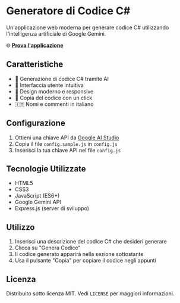 # Generatore di Codice C#

Un'applicazione web moderna per generare codice C# utilizzando l'intelligenza artificiale di Google Gemini.

🌐 **[Prova l'applicazione](https://ytvfiuze.github.io/generatore-codice-csharp/index.html)**

## Caratteristiche

- 🤖 Generazione di codice C# tramite AI
- 📝 Interfaccia utente intuitiva
- 🎨 Design moderno e responsive
- 🔄 Copia del codice con un click
- 🇮🇹 Nomi e commenti in italiano

## Configurazione

1. Ottieni una chiave API da [Google AI Studio](https://makersuite.google.com/app/apikey)
2. Copia il file `config.sample.js` in `config.js`
3. Inserisci la tua chiave API nel file `config.js`

## Tecnologie Utilizzate

- HTML5
- CSS3
- JavaScript (ES6+)
- Google Gemini API
- Express.js (server di sviluppo)

## Utilizzo

1. Inserisci una descrizione del codice C# che desideri generare
2. Clicca su "Genera Codice"
3. Il codice generato apparirà nella sezione sottostante
4. Usa il pulsante "Copia" per copiare il codice negli appunti

## Licenza

Distribuito sotto licenza MIT. Vedi `LICENSE` per maggiori informazioni.
